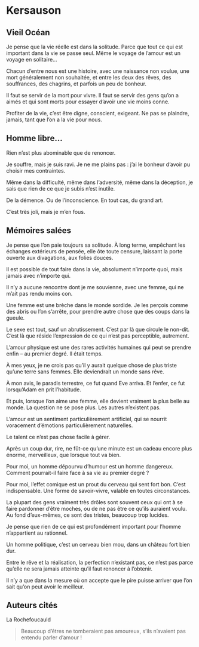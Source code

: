Kersauson
=========

Vieil Océan
-----------

Je pense que la vie réelle est dans la solitude.  Parce que tout ce qui est
important dans la vie se passe seul.  Même le voyage de l’amour est un voyage en
solitaire…


Chacun d’entre nous est une histoire, avec une naissance non voulue, une mort
généralement non souhaitée, et entre les deux des rêves, des souffrances, des
chagrins, et parfois un peu de bonheur.


Il faut se servir de la mort pour vivre.  Il faut se servir des gens qu’on a
aimés et qui sont morts pour essayer d’avoir une vie moins conne.


Profiter de la vie, c’est être digne, conscient, exigeant.  Ne pas se plaindre,
jamais, tant que l’on a la vie pour nous.


Homme libre…
------------

Rien n’est plus abominable que de renoncer.


Je souffre, mais je suis ravi.  Je ne me plains pas : j’ai le bonheur d’avoir pu
choisir mes contraintes.


Même dans la difficulté, même dans l’adversité, même dans la déception, je sais
que rien de ce que je subis n’est inutile.


De la démence.  Ou de l’inconscience.  En tout cas, du grand art.


C’est très joli, mais je m’en fous.


Mémoires salées
---------------

Je pense que l’on paie toujours sa solitude.  À long terme, empêchant les
échanges extérieurs de pensée, elle ôte toute censure, laissant la porte ouverte
aux divagations, aux folies douces.


Il est possible de tout faire dans la vie, absolument n’importe quoi, mais
jamais avec n’importe qui.


Il n’y a aucune rencontre dont je me souvienne, avec une femme, qui ne m’ait pas
rendu moins con.


Une femme est une brèche dans le monde sordide.  Je les perçois comme des abris
ou l’on s’arrête, pour prendre autre chose que des coups dans la gueule.


Le sexe est tout, sauf un abrutissement.  C’est par là que circule le non-dit.
C’est là que réside l’expression de ce qui n’est pas perceptible, autrement.


L’amour physique est une des rares activités humaines qui peut se prendre enfin
– au premier degré.  Il était temps.


À mes yeux, je ne crois pas qu’il y aurait quelque chose de plus triste qu’une
terre sans femmes.  Elle deviendrait un monde sans rêve.


À mon avis, le paradis terrestre, ce fut quand Eve arriva.  Et l’enfer, ce fut
lorsqu’Adam en prit l’habitude.


Et puis, lorsque l’on aime une femme, elle devient vraiment la plus belle au
monde.  La question ne se pose plus.  Les autres n’existent pas.


L’amour est un sentiment particulièrement artificiel, qui se nourrit voracement
d’émotions particulièrement naturelles.


Le talent ce n’est pas chose facile à gérer.


Après un coup dur, rire, ne fût-ce qu’une minute est un cadeau encore plus
énorme, merveilleux, que lorsque tout va bien.


Pour moi, un homme dépourvu d’humour est un homme dangereux.  Comment
pourrait-il faire face à sa vie au premier degré ?


Pour moi, l’effet comique est un prout du cerveau qui sent fort bon.  C’est
indispensable.  Une forme de savoir-vivre, valable en toutes circonstances.


La plupart des gens vraiment très drôles sont souvent ceux qui ont à se faire
pardonner d’être moches, ou de ne pas être ce qu’ils auraient voulu.  Au fond
d’eux-mêmes, ce sont des tristes, beaucoup trop lucides.


Je pense que rien de ce qui est profondément important pour l’homme n’appartient
au rationnel.


Un homme politique, c’est un cerveau bien mou, dans un château fort bien dur.


Entre le rêve et la réalisation, la perfection n’existant pas, ce n’est pas
parce qu’elle ne sera jamais atteinte qu’il faut renoncer à l’obtenir.


Il n’y a que dans la mesure où on accepte que le pire puisse arriver que l’on
sait qu’on peut avoir le meilleur.


Auteurs cités
-------------

La Rochefoucauld
> Beaucoup d’êtres ne tomberaient pas amoureux, s’ils n’avaient pas entendu
> parler d’amour !
